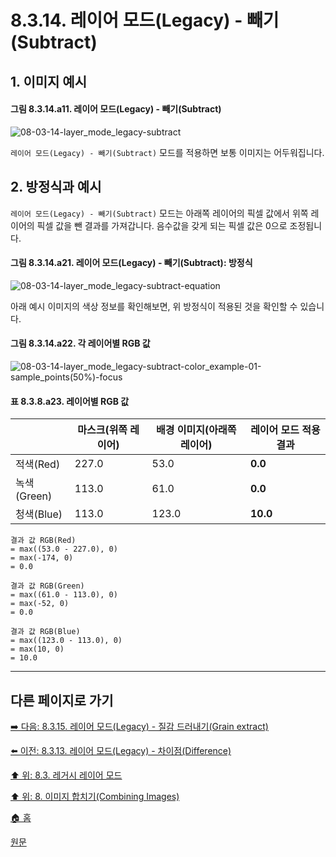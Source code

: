 # 8.3.14. 레이어 모드(Legacy) - 빼기(Subtract)
## 1. 이미지 예시
#### 그림 8.3.14.a11. 레이어 모드(Legacy) - 빼기(Subtract)
![08-03-14-layer_mode_legacy-subtract](https://github.com/wonder13662/gimp/assets/15767104/3c43c065-12e8-4463-8795-c19850b58526)

`레이어 모드(Legacy) - 빼기(Subtract)` 모드를 적용하면 보통 이미지는 어두워집니다.

## 2. 방정식과 예시
`레이어 모드(Legacy) - 빼기(Subtract)` 모드는 아래쪽 레이어의 픽셀 값에서 위쪽 레이어의 픽셀 값을 뺀 결과를 가져갑니다. 음수값을 갖게 되는 픽셀 값은 0으로 조정됩니다.

#### 그림 8.3.14.a21. 레이어 모드(Legacy) - 빼기(Subtract): 방정식
![08-03-14-layer_mode_legacy-subtract-equation](https://github.com/wonder13662/gimp/assets/15767104/7f6194a4-5dc6-407b-bf60-23c149db26ef)

아래 예시 이미지의 색상 정보를 확인해보면, 위 방정식이 적용된 것을 확인할 수 있습니다.

#### 그림 8.3.14.a22. 각 레이어별 RGB 값
![08-03-14-layer_mode_legacy-subtract-color_example-01-sample_points(50%)-focus](https://github.com/wonder13662/gimp/assets/15767104/2d178b48-af6b-4c7d-9e56-03d1e4ef6df0)

#### 표 8.3.8.a23. 레이어별 RGB 값

||마스크(위쪽 레이어)|배경 이미지(아래쪽 레이어)|레이어 모드 적용 결과|
|---|---|---|---|
|적색(Red)|227.0|53.0|**0.0**|
|녹색(Green)|113.0|61.0|**0.0**|
|청색(Blue)|113.0|123.0|**10.0**|

```
결과 값 RGB(Red)
= max((53.0 - 227.0), 0)
= max(-174, 0)
= 0.0

결과 값 RGB(Green)
= max((61.0 - 113.0), 0)
= max(-52, 0)
= 0.0

결과 값 RGB(Blue)
= max((123.0 - 113.0), 0)
= max(10, 0)
= 10.0
```

***

## 다른 페이지로 가기
[➡️ 다음: 8.3.15. 레이어 모드(Legacy) - 질감 드러내기(Grain extract)](./08-03-legacy-layer-modesx-15-inversion_layer_mode-grain_extract.md)

[⬅️ 이전: 8.3.13. 레이어 모드(Legacy) - 차이점(Difference)](./08-03-legacy-layer-modesx-13-inversion_layer_mode-difference.md)

[⬆️ 위: 8.3. 레거시 레이어 모드](./08-03-legacy-layer-modes.md)

[⬆️ 위: 8. 이미지 합치기(Combining Images)](./08-00-combining-images.md)

[🏠 홈](./00-home.md)

[원문](https://docs.gimp.org/2.10/ko/gimp-concepts-layer-modes-legacy.html)